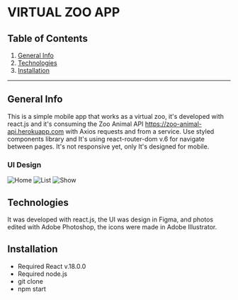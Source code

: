 VIRTUAL ZOO APP
===============

## Table of Contents
1. [General Info](#general-info)
2. [Technologies](#technologies)
3. [Installation](#installation)

***

## General Info
This is a simple mobile app that works as a virtual zoo, it's developed with react.js and it's consuming the Zoo Animal API https://zoo-animal-api.herokuapp.com with Axios requests and from a service. Use styled components library and It's using react-router-dom v.6 for navigate between pages. It's not responsive yet, only It's designed for mobile.

### UI Design
![Home](https://user-images.githubusercontent.com/73828751/189606174-176ecb7c-3c52-4574-9b23-4cad3267bd2b.png)
![List](https://user-images.githubusercontent.com/73828751/189606196-080d4a86-faae-4bed-8a5c-2477caf25aee.png)
![Show](https://user-images.githubusercontent.com/73828751/189606208-cdd0727f-9391-4cf7-86ea-0d323b5caa47.png)

## Technologies
It was developed with react.js, the UI was design in Figma, and photos edited with Adobe Photoshop, the icons were made in Adobe Illustrator. 

## Installation
- Required React v.18.0.0
- Required node.js
- git clone <repository>
- npm start
